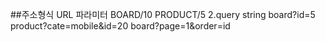 ##주소형식
URL 파라미터
BOARD/10
PRODUCT/5
2.query string
board?id=5
product?cate=mobile&id=20
board?page=1&order=id
